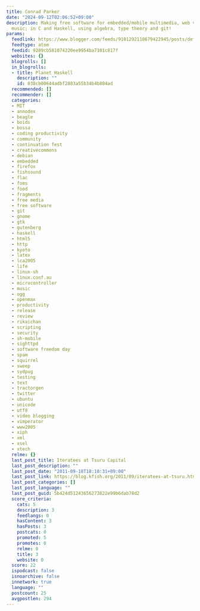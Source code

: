 ```yaml
---
title: Conrad Parker
date: "2024-09-12T02:06:52+09:00"
description: Making free software for embedded/mobile multimedia, web video and computer
  music; in C and Haskell, using algebra, type theory and git!
params:
  feedlink: https://www.blogger.com/feeds/9101292118679422945/posts/default?alt=atom
  feedtype: atom
  feedid: 9289cb581074220ee9954ba7101c817f
  websites: {}
  blogrolls: []
  in_blogrolls:
  - title: Planet Haskell
    description: ""
    id: 038cb00644adbf2883a55b34b4b804ad
  recommended: []
  recommender: []
  categories:
  - MIT
  - annodex
  - beagle
  - boids
  - bossa
  - coding productivity
  - community
  - continuation fest
  - creativecommons
  - debian
  - embedded
  - firefox
  - fishsound
  - flac
  - foms
  - food
  - fragments
  - free media
  - free software
  - git
  - gnome
  - gtk
  - gutenberg
  - haskell
  - html5
  - http
  - kyoto
  - latex
  - lca2005
  - life
  - linux-sh
  - linux.conf.au
  - microcontroller
  - music
  - ogg
  - openmax
  - productivity
  - release
  - review
  - rikaichan
  - scripting
  - security
  - sh-mobile
  - sighttpd
  - software freedom day
  - spam
  - squirrel
  - sweep
  - sydpug
  - testing
  - text
  - tractorgen
  - twitter
  - ubuntu
  - unicode
  - utf8
  - video blogging
  - vimperator
  - www2005
  - xiph
  - xml
  - xsel
  - xtech
  relme: {}
  last_post_title: Iteratees at Tsuru Capital
  last_post_description: ""
  last_post_date: "2011-09-18T18:10:31+09:00"
  last_post_link: https://blog.kfish.org/2011/09/iteratees-at-tsuru.html
  last_post_categories: []
  last_post_language: ""
  last_post_guid: 5b424d51243656273822e99b6dab78d2
  score_criteria:
    cats: 5
    description: 3
    feedlangs: 0
    hasContent: 3
    hasPosts: 3
    postcats: 0
    promoted: 5
    promotes: 0
    relme: 0
    title: 3
    website: 0
  score: 22
  ispodcast: false
  isnoarchive: false
  innetwork: true
  language: ""
  postcount: 25
  avgpostlen: 294
---
```

